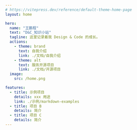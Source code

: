 ```yaml
---
# https://vitepress.dev/reference/default-theme-home-page
layout: home

hero:
  name: "王鹏程"
  text: "D&C_知识小站"
  tagline: 这里记录着我 Design & Code 的成长。
  actions:
    - theme: brand
      text: 自我介绍
      link: ./文档/自我介绍
    - theme: alt
      text: 服务开源项目
      link: ./文档/开源项目
  image:
    src: /home.png

features:
  - title: 示例项目
    details: xxx 用途
    link: ./示例/markdown-examples
  - title: 项目 B
    details: 简介
  - title: 项目 C
    details: 简介
---
```


<!-- 自定模块 -->

<loading></loading>

<script setup>
import { ref, reactive, onMounted, watch ,nextTick} from "vue";
import loading from "../src/loading.vue";

const loge=ref();
const logoBox=ref();
const loadingDom=ref();
const divContent = `
       <div ref="containerBox" class="containerBox2">
           <div class="box-wrapper">
               <div ref="boxFaces" class="box-faces">
                 <div class="box-face box-face1">
                   <p>W</p>
                 </div>
                 <div class="box-face box-face2">
                   <p>P</p>
                 </div>
                 <div class="box-face box-face4">
                   <p>C</p>
                 </div>
                 <div class="box-face box-face3">
                 </div>
               </div>
           </div>
       </div>`;

onMounted(() => {
  loadingDom.value = document.querySelector(".loading");
  loge.value = document.querySelector(".VPNavBarTitle > .title");
  logoBox.value = document.querySelector(".containerBox2");

  loge.value.insertAdjacentHTML('afterbegin', divContent);
})
</script>

<style >
.Home{
  color:red
}
img{
  border-radius: 0;
}
.container > .title {
  position: relative;
}
.VPNavBarTitle > .title {
  position: relative;
}
.VPImage.logo{
  margin-right: 1rem;
  opacity: 0;
}
.containerBox2 {
  width: 4rem;
  height: 4rem;
  position: absolute;
  top: 50%;
  left: 0;
  transform: translate(-12px, -50%) scale(0.5);
  z-index: 9999;
}
.containerBox2 >.box-wrapper {
  position: absolute;
  perspective: 300px;
  perspective-origin: 100% 32px;
}
.containerBox2 >.box-wrapper >.box-faces {
  width: 4rem;
  position: relative;
  transform-style: preserve-3d;
  transition: 1.5s transform cubic-bezier(0.79, 0, 0.54, 0.99);
  user-select: none;
  pointer-events: none;
}
.box-face {
  position: absolute;
  width: 4rem;
  height: 4rem;
  display: flex;
  justify-content: center;
  align-items: center;
  background-color: #fff;
  color: black;
  font-weight: 600;
}
.box-face4 {
  transform: translateZ(-32px) rotateY(180deg);
    border: 0.125rem solid rgba(0,0,0,0.1);
}
.box-face2 {
  transform: rotateY(-270deg) translateX(32px);
  transform-origin: top right;
    border: 0.125rem solid rgba(0,0,0,0.1);
}
.box-face3 {
  transform: rotateY(270deg) translateX(-32px);
  transform-origin: center left;
  font-size: 1.5rem;
  background-image: url("./public/Virtual-image.png");
  background-repeat: no-repeat;
  /* 图片自适应宽高 */
  background-size: cover;
}
.box-face1 {
  transform: translateZ(32px);
  /* background-color: #000; */
  color: white;
  box-sizing: border-box;
  overflow: hidden;
}

.box-face1:after {
  content: '';
  position: absolute;
  top: -30px;
  right: -30px;
  bottom: -30px;
  left: -30px;
  background: conic-gradient(from 180deg at 50% 50%, #12001B -97.5deg, #000000 14.05deg, #040EFF 54.01deg, #8000FF 113.42deg, #00B6B6 185.62deg, #12001B 262.5deg, #000000 374.05deg);
  filter: blur(20px) brightness(1.5);
  z-index: -1;
  animation: 10s move linear infinite;
}
@keyframes move {
  from {
    transform: rotate(180deg);
  }
  to {
    transform: rotate(540deg);
  }
}

.containerBox2 .box-faces:hover {
  transform: rotateY(-270deg);
  transition: 2s transform cubic-bezier(0.79, 0, 0.54, 0.99);
}
</style>
